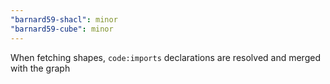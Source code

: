 ```yaml
---
"barnard59-shacl": minor
"barnard59-cube": minor
---
```


When fetching shapes, `code:imports` declarations are resolved and merged with the graph
